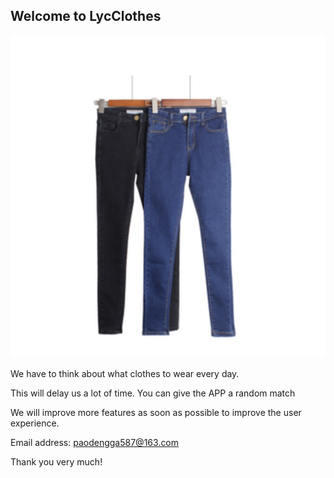 ## Welcome to LycClothes

![Image](1024.jpg)

We have to think about what clothes to wear every day.

This will delay us a lot of time. You can give the APP a random match

We will improve more features as soon as possible to improve the user experience.

Email address: paodengga587@163.com

Thank you very much!

